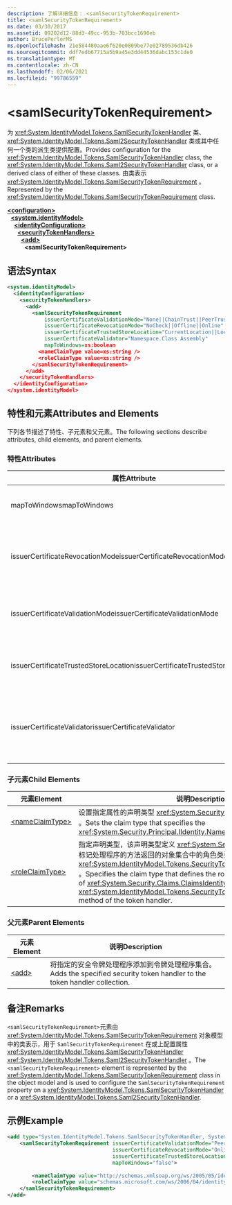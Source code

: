 ```yaml
---
description: 了解详细信息： <samlSecurityTokenRequirement>
title: <samlSecurityTokenRequirement>
ms.date: 03/30/2017
ms.assetid: 09202d12-88d3-49cc-953b-703bcc1690eb
author: BrucePerlerMS
ms.openlocfilehash: 21e584480aae6f620e0809be77e02789536db426
ms.sourcegitcommit: ddf7edb67715a5b9a45e3dd44536dabc153c1de0
ms.translationtype: MT
ms.contentlocale: zh-CN
ms.lasthandoff: 02/06/2021
ms.locfileid: "99786559"
---
```

# \<samlSecurityTokenRequirement>

<span data-ttu-id="806e2-102">为 <xref:System.IdentityModel.Tokens.SamlSecurityTokenHandler> 类、 <xref:System.IdentityModel.Tokens.Saml2SecurityTokenHandler> 类或其中任何一个类的派生类提供配置。</span><span class="sxs-lookup"><span data-stu-id="806e2-102">Provides configuration for the <xref:System.IdentityModel.Tokens.SamlSecurityTokenHandler> class, the <xref:System.IdentityModel.Tokens.Saml2SecurityTokenHandler> class, or a derived class of either of these classes.</span></span> <span data-ttu-id="806e2-103">由类表示 <xref:System.IdentityModel.Tokens.SamlSecurityTokenRequirement> 。</span><span class="sxs-lookup"><span data-stu-id="806e2-103">Represented by the <xref:System.IdentityModel.Tokens.SamlSecurityTokenRequirement> class.</span></span>  
  
[**\<configuration>**](../configuration-element.md)\
&nbsp;&nbsp;[**\<system.identityModel>**](system-identitymodel.md)\
&nbsp;&nbsp;&nbsp;&nbsp;[**\<identityConfiguration>**](identityconfiguration.md)\
&nbsp;&nbsp;&nbsp;&nbsp;&nbsp;&nbsp;[**\<securityTokenHandlers>**](securitytokenhandlers.md)\
&nbsp;&nbsp;&nbsp;&nbsp;&nbsp;&nbsp;&nbsp;&nbsp;[**\<add>**](add.md)\
&nbsp;&nbsp;&nbsp;&nbsp;&nbsp;&nbsp;&nbsp;&nbsp;&nbsp;&nbsp;**\<samlSecurityTokenRequirement>**  
  
## <a name="syntax"></a><span data-ttu-id="806e2-104">语法</span><span class="sxs-lookup"><span data-stu-id="806e2-104">Syntax</span></span>  
  
```xml  
<system.identityModel>  
  <identityConfiguration>  
    <securityTokenHandlers>  
      <add>  
        <samlSecurityTokenRequirement
            issuerCertificateValidationMode="None||ChainTrust||PeerTrust||PeerOrChainTrust||Custom"  
            issuerCertificateRevocationMode="NoCheck||Offline||Online"  
            issuerCertificateTrustedStoreLocation="CurrentLocation||LocalMachine"  
            issuerCertificateValidator="Namespace.Class Assembly"  
            mapToWindows=xs:boolean  
          <nameClaimType value=xs:string />  
          <roleClaimType value=xs:string />  
        </samlSecurityTokenRequirement>  
      </add>  
    </securityTokenHandlers>  
  </identityConfiguration>  
</system.identityModel>  
```  
  
## <a name="attributes-and-elements"></a><span data-ttu-id="806e2-105">特性和元素</span><span class="sxs-lookup"><span data-stu-id="806e2-105">Attributes and Elements</span></span>  

 <span data-ttu-id="806e2-106">下列各节描述了特性、子元素和父元素。</span><span class="sxs-lookup"><span data-stu-id="806e2-106">The following sections describe attributes, child elements, and parent elements.</span></span>  
  
### <a name="attributes"></a><span data-ttu-id="806e2-107">特性</span><span class="sxs-lookup"><span data-stu-id="806e2-107">Attributes</span></span>  
  
|<span data-ttu-id="806e2-108">属性</span><span class="sxs-lookup"><span data-stu-id="806e2-108">Attribute</span></span>|<span data-ttu-id="806e2-109">说明</span><span class="sxs-lookup"><span data-stu-id="806e2-109">Description</span></span>|  
|---------------|-----------------|  
|<span data-ttu-id="806e2-110">mapToWindows</span><span class="sxs-lookup"><span data-stu-id="806e2-110">mapToWindows</span></span>|<span data-ttu-id="806e2-111">指定令牌处理程序是否应使用传入 UPN 声明将验证令牌映射到 Windows 帐户。</span><span class="sxs-lookup"><span data-stu-id="806e2-111">Specifies whether the token handler should map the validating token to a Windows account by using the incoming UPN claim.</span></span> <span data-ttu-id="806e2-112">默认值为“false”。</span><span class="sxs-lookup"><span data-stu-id="806e2-112">The default is "false".</span></span>|  
|<span data-ttu-id="806e2-113">issuerCertificateRevocationMode</span><span class="sxs-lookup"><span data-stu-id="806e2-113">issuerCertificateRevocationMode</span></span>|<span data-ttu-id="806e2-114">一个 <xref:System.Security.Cryptography.X509Certificates.X509RevocationMode> 值，该值指定要用于 x.509 证书的吊销模式。</span><span class="sxs-lookup"><span data-stu-id="806e2-114">An <xref:System.Security.Cryptography.X509Certificates.X509RevocationMode> value that specifies the revocation mode to use for the X.509 certificate.</span></span> <span data-ttu-id="806e2-115">默认值为 "Online"。</span><span class="sxs-lookup"><span data-stu-id="806e2-115">The default value is "Online".</span></span>|  
|<span data-ttu-id="806e2-116">issuerCertificateValidationMode</span><span class="sxs-lookup"><span data-stu-id="806e2-116">issuerCertificateValidationMode</span></span>|<span data-ttu-id="806e2-117">一个 <xref:System.ServiceModel.Security.X509CertificateValidationMode> 值，该值指定要用于 x.509 证书的验证模式。</span><span class="sxs-lookup"><span data-stu-id="806e2-117">An <xref:System.ServiceModel.Security.X509CertificateValidationMode> value that specifies the validation mode to use for the X.509 certificate.</span></span> <span data-ttu-id="806e2-118">默认值为 "PeerOrChainTrust"。</span><span class="sxs-lookup"><span data-stu-id="806e2-118">The default value is "PeerOrChainTrust".</span></span>|  
|<span data-ttu-id="806e2-119">issuerCertificateTrustedStoreLocation</span><span class="sxs-lookup"><span data-stu-id="806e2-119">issuerCertificateTrustedStoreLocation</span></span>|<span data-ttu-id="806e2-120">一个 <xref:System.Security.Cryptography.X509Certificates.StoreLocation> 值，该值指定 x.509 证书存储区。</span><span class="sxs-lookup"><span data-stu-id="806e2-120">A <xref:System.Security.Cryptography.X509Certificates.StoreLocation> value that specifies the X.509 certificate store.</span></span> <span data-ttu-id="806e2-121">默认值为 "LocalMachine"。</span><span class="sxs-lookup"><span data-stu-id="806e2-121">The default value is "LocalMachine".</span></span>|  
|<span data-ttu-id="806e2-122">issuerCertificateValidator</span><span class="sxs-lookup"><span data-stu-id="806e2-122">issuerCertificateValidator</span></span>|<span data-ttu-id="806e2-123">派生自的自定义类型 <xref:System.IdentityModel.Selectors.X509CertificateValidator> 。</span><span class="sxs-lookup"><span data-stu-id="806e2-123">A custom type that derives from <xref:System.IdentityModel.Selectors.X509CertificateValidator>.</span></span> <span data-ttu-id="806e2-124">如果该 `issuerCertificateValidationMode` 属性为 "Custom"，则此类型的实例将用于颁发者证书验证。</span><span class="sxs-lookup"><span data-stu-id="806e2-124">If the `issuerCertificateValidationMode` attribute is "Custom", an instance of this type is used for issuer certificate validation.</span></span>|  
  
### <a name="child-elements"></a><span data-ttu-id="806e2-125">子元素</span><span class="sxs-lookup"><span data-stu-id="806e2-125">Child Elements</span></span>  
  
|<span data-ttu-id="806e2-126">元素</span><span class="sxs-lookup"><span data-stu-id="806e2-126">Element</span></span>|<span data-ttu-id="806e2-127">说明</span><span class="sxs-lookup"><span data-stu-id="806e2-127">Description</span></span>|  
|-------------|-----------------|  
|[\<nameClaimType>](nameclaimtype.md)|<span data-ttu-id="806e2-128">设置指定属性的声明类型 <xref:System.Security.Principal.IIdentity.Name%2A> 。</span><span class="sxs-lookup"><span data-stu-id="806e2-128">Sets the claim type that specifies the <xref:System.Security.Principal.IIdentity.Name%2A> property.</span></span>|  
|[\<roleClaimType>](roleclaimtype.md)|<span data-ttu-id="806e2-129">指定声明类型，该声明类型定义 <xref:System.Security.Claims.ClaimsIdentity> 由标记处理程序的方法返回的对象集合中的角色类型声明 <xref:System.IdentityModel.Tokens.SecurityTokenHandler.ValidateToken%2A> 。</span><span class="sxs-lookup"><span data-stu-id="806e2-129">Specifies the claim type that defines the role type claims in the collection of <xref:System.Security.Claims.ClaimsIdentity> objects returned by the <xref:System.IdentityModel.Tokens.SecurityTokenHandler.ValidateToken%2A> method of the token handler.</span></span>|  
  
### <a name="parent-elements"></a><span data-ttu-id="806e2-130">父元素</span><span class="sxs-lookup"><span data-stu-id="806e2-130">Parent Elements</span></span>  
  
|<span data-ttu-id="806e2-131">元素</span><span class="sxs-lookup"><span data-stu-id="806e2-131">Element</span></span>|<span data-ttu-id="806e2-132">说明</span><span class="sxs-lookup"><span data-stu-id="806e2-132">Description</span></span>|  
|-------------|-----------------|  
|[\<add>](add.md)|<span data-ttu-id="806e2-133">将指定的安全令牌处理程序添加到令牌处理程序集合。</span><span class="sxs-lookup"><span data-stu-id="806e2-133">Adds the specified security token handler to the token handler collection.</span></span>|  
  
## <a name="remarks"></a><span data-ttu-id="806e2-134">备注</span><span class="sxs-lookup"><span data-stu-id="806e2-134">Remarks</span></span>  

 <span data-ttu-id="806e2-135">`<samlSecurityTokenRequirement>`元素由 <xref:System.IdentityModel.Tokens.SamlSecurityTokenRequirement> 对象模型中的类表示，用于 `SamlSecurityTokenRequirement` 在或上配置属性 <xref:System.IdentityModel.Tokens.SamlSecurityTokenHandler> <xref:System.IdentityModel.Tokens.Saml2SecurityTokenHandler> 。</span><span class="sxs-lookup"><span data-stu-id="806e2-135">The `<samlSecurityTokenRequirement>` element is represented by the <xref:System.IdentityModel.Tokens.SamlSecurityTokenRequirement> class in the object model and is used to configure the `SamlSecurityTokenRequirement` property on a <xref:System.IdentityModel.Tokens.SamlSecurityTokenHandler> or a <xref:System.IdentityModel.Tokens.Saml2SecurityTokenHandler>.</span></span>  
  
## <a name="example"></a><span data-ttu-id="806e2-136">示例</span><span class="sxs-lookup"><span data-stu-id="806e2-136">Example</span></span>  
  
```xml  
<add type="System.IdentityModel.Tokens.SamlSecurityTokenHandler, System.IdentityModel">  
    <samlSecurityTokenRequirement issuerCertificateValidationMode="PeerOrChainTrust"  
                                  issuerCertificateRevocationMode="Online"  
                                  issuerCertificateTrustedStoreLocation="LocalMachine"  
                                  mapToWindows="false">  
  
        <nameClaimType value="http://schemas.xmlsoap.org/ws/2005/05/identity/claims/name" />  
        <roleClaimType value="schemas.microsoft.com/ws/2006/04/identity/claims/role" />  
    </samlSecurityTokenRequirement>  
</add>  
```
